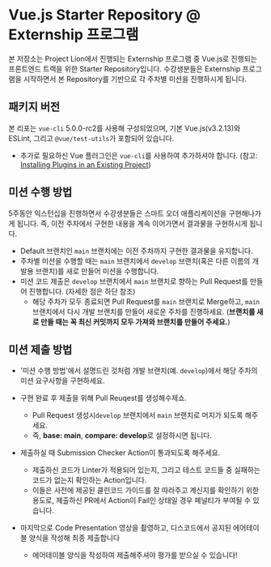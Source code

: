 # Vue.js Starter Repository @ Externship 프로그램

본 저장소는 Project Lion에서 진행되는 Externship 프로그램 중 Vue.js로 진행되는 프론트엔드 트랙을 위한 Starter Repository입니다. 수강생분들은 Externship 프로그램을 시작하면서 본 Repository를 기반으로 각 주차별 미션을 진행하시게 됩니다.

## 패키지 버전

본 리포는 `vue-cli` 5.0.0-rc2를 사용해 구성되었으며, 기본 Vue.js(v3.2.13)와 ESLint, 그리고 `@vue/test-utils`가 포함되어 있습니다.

* 추가로 필요하신 Vue 플러그인은 `vue-cli`를 사용하여 추가하셔야 합니다. (참고:  [Installing Plugins in an Existing Project](https://cli.vuejs.org/guide/plugins-and-presets.html#installing-plugins-in-an-existing-project))

## 미션 수행 방법

5주동안 익스턴십을 진행하면서 수강생분들은 스마트 오더 애플리케이션을 구현해나가게 됩니다. 즉, 이전 주차에서 구현한 내용을 계속 이어가면서 결과물을 구현하시게 됩니다.

* Default 브랜치인 `main` 브랜치에는 이전 주차까지 구현한 결과물을 유지합니다.
* 주차별 미션을 수행할 때는 `main` 브랜치에서 `develop` 브랜치(혹은 다른 이름의 개발용 브랜치)를 새로 만들어 미션을 수행합니다.
* 미션 코드 제출은 `develop` 브랜치에서 `main` 브랜치로 향하는 Pull Request를 만들어 진행합니다. (자세한 점은 하단 참조)
  * 해당 주차가 모두 종료되면 Pull Request를 `main` 브랜치로 Merge하고, `main` 브랜치에서 다시 개발 브랜치를 만들어 새로운 주차를 진행하세요. (**브랜치를 새로 만들 때는 꼭 최신 커밋까지 모두 가져와 브랜치를 만들어 주세요.**)

## 미션 제출 방법

* '미션 수행 방법'에서 설명드린 것처럼 개발 브랜치(예. `develop`)에서 해당 주차의 미션 요구사항을 구현하세요.
* 구현 완료 후 제출을 위해 Pull Reuqest를 생성해수제쇼. 
  * Pull Request 생성시`develop` 브랜치에서 `main` 브랜치로 머지가 되도록 해주세요.
  * 즉,   **base: main**, **compare: develop**로 설정하시면 됩니다.

* 제출하실 때 Submission Checker Action이 통과되도록 해주세요.
  * 제출하신 코드가 Linter가 적용되어 있는지, 그리고 테스트 코드들 중 실패하는 코드가 없는지 확인하는 Action입니다.
  * 이들은 사전에 제공된 클린코드 가이드를 잘 따라주고 계신지를 확인하기 위한 용도로, 제출하신 PR에서 Action이 Fail인 상태일 경우 페널티가 부여될 수 있습니다.

* 마지막으로 Code Presentation 영상을 촬영하고, 디스코드에서 공지된 에어테이블 양식을 작성해 최종 제출합니다
  * 에어테이블 양식을 작성하여 제출해주셔야 평가를 받으실 수 있습니다!


